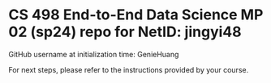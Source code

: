 # CS 498 End-to-End Data Science MP 02 (sp24) repo for NetID: jingyi48

GitHub username at initialization time: GenieHuang

For next steps, please refer to the instructions provided by your course.
